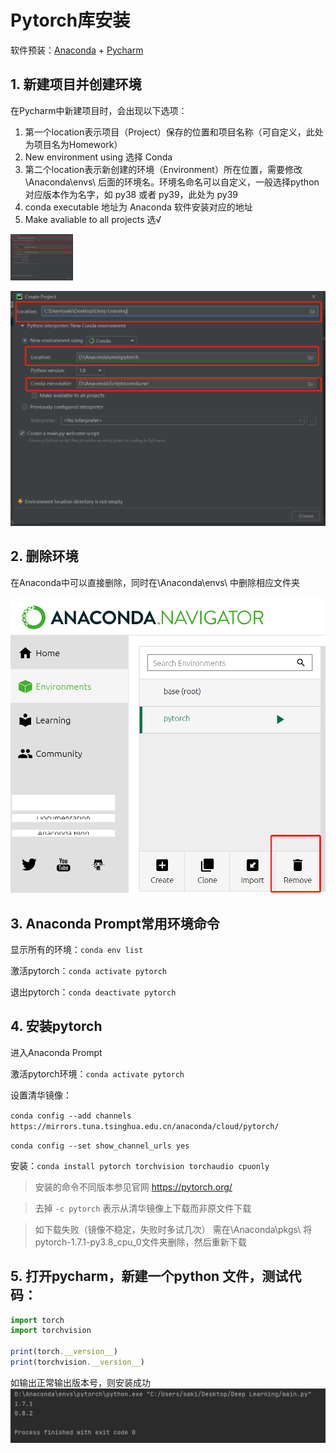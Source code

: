 # Pytorch库安装

软件预装：[Anaconda](https://www.anaconda.com/download) + [Pycharm](https://www.jetbrains.com/pycharm/)

## 1. 新建项目并创建环境

在Pycharm中新建项目时，会出现以下选项：

1. 第一个location表示项目（Project）保存的位置和项目名称（可自定义，此处为项目名为Homework）
2. New environment using 选择 Conda
3. 第二个location表示新创建的环境（Environment）所在位置，需要修改 \Anaconda\envs\ 后面的环境名。环境名命名可以自定义，一般选择python对应版本作为名字，如 py38 或者 py39，此处为 py39
4. conda executable 地址为 Anaconda 软件安装对应的地址
5. Make avaliable to all projects 选√

<img src="https://github.com/Saki-JSU/MarkdownImage/blob/main/Fig1.png" width="100px">

![图1](https://github.com/Saki-JSU/MarkdownImage/blob/main/Fig1.png?raw=true)


## 2. 删除环境
在Anaconda中可以直接删除，同时在\Anaconda\envs\ 中删除相应文件夹

![图2](https://github.com/Saki-JSU/MarkdownImage/blob/main/Fig2.png?raw=true)



## 3. Anaconda Prompt常用环境命令
显示所有的环境：`conda env list`

激活pytorch：`conda activate pytorch`

退出pytorch：`conda deactivate pytorch`


## 4. 安装pytorch
进入Anaconda Prompt

激活pytorch环境：`conda activate pytorch`

设置清华镜像：

 `conda config --add channels https://mirrors.tuna.tsinghua.edu.cn/anaconda/cloud/pytorch/`
 
 `conda config --set show_channel_urls yes`
 
安装：`conda install pytorch torchvision torchaudio cpuonly`

> 安装的命令不同版本参见官网   https://pytorch.org/

> 去掉 `-c pytorch` 表示从清华镜像上下载而非原文件下载

> 如下载失败（镜像不稳定，失败时多试几次） 需在\Anaconda\pkgs\  将pytorch-1.7.1-py3.8_cpu_0文件夹删除，然后重新下载

## 5. 打开pycharm，新建一个python 文件，测试代码：
```javascript
import torch
import torchvision

print(torch.__version__)
print(torchvision.__version__)
```

如输出正常输出版本号，则安装成功
![图3](https://github.com/Saki-JSU/MarkdownImage/blob/main/Fig3.png?raw=true)

